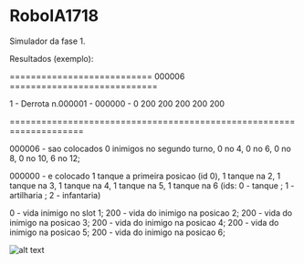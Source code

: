 # RoboIA1718

Simulador da fase 1.

Resultados (exemplo):

===========================		000006		============================

1	-	Derrota	n.000001	-	000000	-		0	200	200	200	200	200

====================================================================

000006 - sao colocados 0 inimigos no segundo turno, 0 no 4, 0 no 6, 0 no 8, 0 no 10, 6 no 12;

000000 - e colocado 1 tanque a primeira posicao (id 0), 1 tanque na 2, 1 tanque na 3, 1 tanque na 4, 1 tanque na 5, 1 tanque na 6
(ids: 0 - tanque ; 1 - artilharia ; 2 - infantaria)

0 - vida inimigo no slot 1;
200 - vida do inimigo na posicao 2;
200 - vida do inimigo na posicao 3;
200 - vida do inimigo na posicao 4;
200 - vida do inimigo na posicao 5;
200 - vida do inimigo na posicao 6;

![alt text](https://scontent.ffnc1-1.fna.fbcdn.net/v/t1.0-9/22789138_1506901639385391_4758305993297961974_n.jpg?oh=4b7fc414a336bfca952debbe8be926d6&oe=5AA33299)
